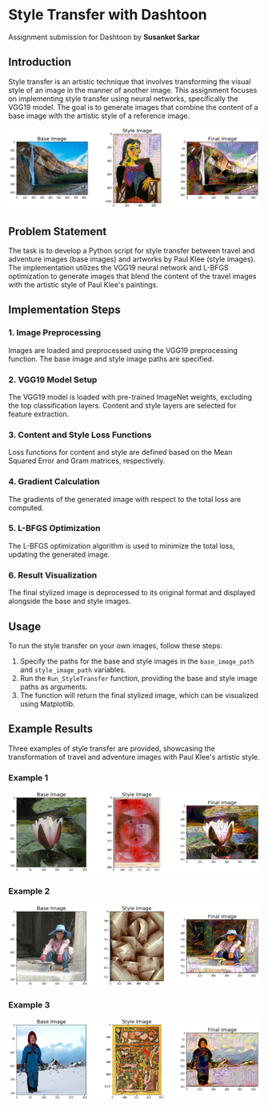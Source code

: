 # Style Transfer with Dashtoon
Assignment submission for Dashtoon by **Susanket Sarkar**

## Introduction
Style transfer is an artistic technique that involves transforming the visual style of an image in the manner of another image. This assignment focuses on implementing style transfer using neural networks, specifically the VGG19 model. The goal is to generate images that combine the content of a base image with the artistic style of a reference image.

![Heading Image 1](https://github.com/SusanketSarkar/Dashtoon_Assignment/blob/main/output.png)

## Problem Statement
The task is to develop a Python script for style transfer between travel and adventure images (base images) and artworks by Paul Klee (style images). The implementation utilizes the VGG19 neural network and L-BFGS optimization to generate images that blend the content of the travel images with the artistic style of Paul Klee's paintings.

## Implementation Steps

### 1. Image Preprocessing
Images are loaded and preprocessed using the VGG19 preprocessing function. The base image and style image paths are specified.

### 2. VGG19 Model Setup
The VGG19 model is loaded with pre-trained ImageNet weights, excluding the top classification layers. Content and style layers are selected for feature extraction.

### 3. Content and Style Loss Functions
Loss functions for content and style are defined based on the Mean Squared Error and Gram matrices, respectively.

### 4. Gradient Calculation
The gradients of the generated image with respect to the total loss are computed.

### 5. L-BFGS Optimization
The L-BFGS optimization algorithm is used to minimize the total loss, updating the generated image.

### 6. Result Visualization
The final stylized image is deprocessed to its original format and displayed alongside the base and style images.

## Usage
To run the style transfer on your own images, follow these steps:
1. Specify the paths for the base and style images in the `base_image_path` and `style_image_path` variables.
2. Run the `Run_StyleTransfer` function, providing the base and style image paths as arguments.
3. The function will return the final stylized image, which can be visualized using Matplotlib.

## Example Results
Three examples of style transfer are provided, showcasing the transformation of travel and adventure images with Paul Klee's artistic style.

### Example 1
![Base Image 1](https://github.com/SusanketSarkar/Dashtoon_Assignment/blob/main/output2.png)

### Example 2
![Base Image 2](https://github.com/SusanketSarkar/Dashtoon_Assignment/blob/main/output3.png)

### Example 3
![Base Image 3](https://github.com/SusanketSarkar/Dashtoon_Assignment/blob/main/output4.png)


